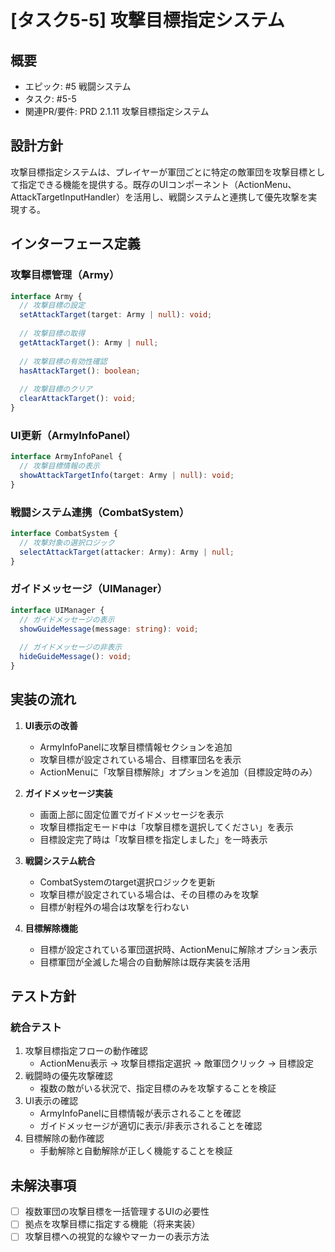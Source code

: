 # [タスク5-5] 攻撃目標指定システム

## 概要
- エピック: #5 戦闘システム
- タスク: #5-5
- 関連PR/要件: PRD 2.1.11 攻撃目標指定システム

## 設計方針
攻撃目標指定システムは、プレイヤーが軍団ごとに特定の敵軍団を攻撃目標として指定できる機能を提供する。既存のUIコンポーネント（ActionMenu、AttackTargetInputHandler）を活用し、戦闘システムと連携して優先攻撃を実現する。

## インターフェース定義

### 攻撃目標管理（Army）
```typescript
interface Army {
  // 攻撃目標の設定
  setAttackTarget(target: Army | null): void;
  
  // 攻撃目標の取得
  getAttackTarget(): Army | null;
  
  // 攻撃目標の有効性確認
  hasAttackTarget(): boolean;
  
  // 攻撃目標のクリア
  clearAttackTarget(): void;
}
```

### UI更新（ArmyInfoPanel）
```typescript
interface ArmyInfoPanel {
  // 攻撃目標情報の表示
  showAttackTargetInfo(target: Army | null): void;
}
```

### 戦闘システム連携（CombatSystem）
```typescript
interface CombatSystem {
  // 攻撃対象の選択ロジック
  selectAttackTarget(attacker: Army): Army | null;
}
```

### ガイドメッセージ（UIManager）
```typescript
interface UIManager {
  // ガイドメッセージの表示
  showGuideMessage(message: string): void;
  
  // ガイドメッセージの非表示
  hideGuideMessage(): void;
}
```

## 実装の流れ

1. **UI表示の改善**
   - ArmyInfoPanelに攻撃目標情報セクションを追加
   - 攻撃目標が設定されている場合、目標軍団名を表示
   - ActionMenuに「攻撃目標解除」オプションを追加（目標設定時のみ）

2. **ガイドメッセージ実装**
   - 画面上部に固定位置でガイドメッセージを表示
   - 攻撃目標指定モード中は「攻撃目標を選択してください」を表示
   - 目標設定完了時は「攻撃目標を指定しました」を一時表示

3. **戦闘システム統合**
   - CombatSystemのtarget選択ロジックを更新
   - 攻撃目標が設定されている場合は、その目標のみを攻撃
   - 目標が射程外の場合は攻撃を行わない

4. **目標解除機能**
   - 目標が設定されている軍団選択時、ActionMenuに解除オプション表示
   - 目標軍団が全滅した場合の自動解除は既存実装を活用

## テスト方針

### 統合テスト
1. 攻撃目標指定フローの動作確認
   - ActionMenu表示 → 攻撃目標指定選択 → 敵軍団クリック → 目標設定
2. 戦闘時の優先攻撃確認
   - 複数の敵がいる状況で、指定目標のみを攻撃することを検証
3. UI表示の確認
   - ArmyInfoPanelに目標情報が表示されることを確認
   - ガイドメッセージが適切に表示/非表示されることを確認
4. 目標解除の動作確認
   - 手動解除と自動解除が正しく機能することを検証

## 未解決事項
- [ ] 複数軍団の攻撃目標を一括管理するUIの必要性
- [ ] 拠点を攻撃目標に指定する機能（将来実装）
- [ ] 攻撃目標への視覚的な線やマーカーの表示方法